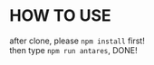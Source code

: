 # HOW TO USE

<p>
   after clone, please <code>npm install</code> first!<br />
   then type <code>npm run antares</code>, DONE!
</p>